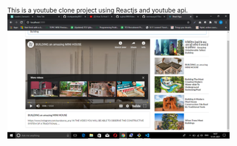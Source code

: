 This is a youtube clone project using Reactjs and youtube api.
<img src="https://github.com/sujitoic999/Video/blob/master/public/Screenshot%20(743).png"/>
